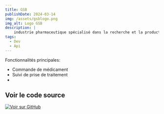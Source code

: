 ```yaml
---
title: GSB
publishDate: 2024-03-14
img: /assets/gsblogo.png
img_alt: Logo GSB
description: |
    industrie pharmaceutique spécialisé dans la recherche et la production de molécule et de médicament
tags:
  - Dev
  - Api
---
```


Fonctionnalités principales:
- Commande de médicament
- Suivi de prise de traitement
- 

## Voir le code source

<a href="https://github.com/votre-username/projet" target="_blank">
  <img src="https://img.shields.io/badge/GitHub-Voir_sur_GitHub-blue?logo=GitHub" alt="Voir sur GitHub">
</a>